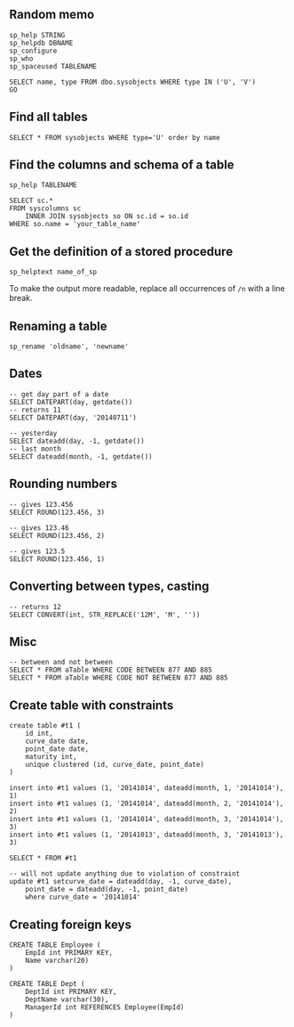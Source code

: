 ## Random memo

    sp_help STRING
    sp_helpdb DBNAME
    sp_configure
    sp_who
    sp_spaceused TABLENAME
    
    SELECT name, type FROM dbo.sysobjects WHERE type IN ('U', 'V')
    GO

## Find all tables

    SELECT * FROM sysobjects WHERE type='U' order by name

## Find the columns and schema of a table

    sp_help TABLENAME

    SELECT sc.* 
    FROM syscolumns sc
    	INNER JOIN sysobjects so ON sc.id = so.id
    WHERE so.name = 'your_table_name'

## Get the definition of a stored procedure

    sp_helptext name_of_sp

To make the output more readable, replace all occurrences of `/n` with a line break.

## Renaming a table

    sp_rename 'oldname', 'newname'

## Dates

    -- get day part of a date
    SELECT DATEPART(day, getdate())
    -- returns 11
    SELECT DATEPART(day, '20140711')

    -- yesterday
    SELECT dateadd(day, -1, getdate())
    -- last month
    SELECT dateadd(month, -1, getdate())
    
## Rounding numbers

    -- gives 123.456
    SELECT ROUND(123.456, 3) 
    
    -- gives 123.46
    SELECT ROUND(123.456, 2) 
    
    -- gives 123.5
    SELECT ROUND(123.456, 1) 

## Converting between types, casting

    -- returns 12
    SELECT CONVERT(int, STR_REPLACE('12M', 'M', ''))

## Misc

    -- between and not between
    SELECT * FROM aTable WHERE CODE BETWEEN 877 AND 885
    SELECT * FROM aTable WHERE CODE NOT BETWEEN 877 AND 885
    
## Create table with constraints

    create table #t1 (
        id int,
        curve_date date,
        point_date date,
        maturity int,
        unique clustered (id, curve_date, point_date)
    )
    
    insert into #t1 values (1, '20141014', dateadd(month, 1, '20141014'), 1)
    insert into #t1 values (1, '20141014', dateadd(month, 2, '20141014'), 2)
    insert into #t1 values (1, '20141014', dateadd(month, 3, '20141014'), 3)
    insert into #t1 values (1, '20141013', dateadd(month, 3, '20141013'), 3)
    
    SELECT * FROM #t1
    
    -- will not update anything due to violation of constraint
    update #t1 setcurve_date = dateadd(day, -1, curve_date),
        point_date = dateadd(day, -1, point_date)
        where curve_date = '20141014'

## Creating foreign keys

    CREATE TABLE Employee (
    	EmpId int PRIMARY KEY,
    	Name varchar(20)
    )
    
    CREATE TABLE Dept (
    	DeptId int PRIMARY KEY,
    	DeptName varchar(30),
    	ManagerId int REFERENCES Employee(EmpId)
    )
